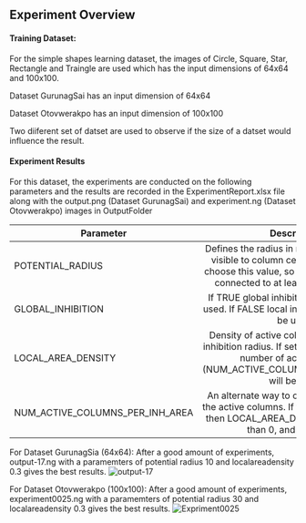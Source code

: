 ## Experiment Overview

#### Training Dataset:

For the simple shapes learning dataset, the images of Circle, Square, Star, Rectangle and Traingle are used which has the input dimensions of 64x64 and 100x100.

Dataset GurunagSai has an input dimension of 64x64

Dataset Otovwerakpo has an input dimension of 100x100

Two diiferent set of datset are used to observe if the size of a datset would influence the result.

#### Experiment Results

For this dataset, the experiments are conducted on the following parameters and the results are recorded in the ExperimentReport.xlsx file along with the output.png (Dataset GurunagSai) and experiment.ng (Dataset Otovwerakpo) images in OutputFolder

| Parameter       | Description         |
| ------------- |:-------------:|
| POTENTIAL_RADIUS      |Defines the radius in number of input cells visible to column cells. It is important to choose this value, so every input neuron is connected to at least a single column. |
| GLOBAL_INHIBITION      |If TRUE global inhibition algorithm will be used. If FALSE local inhibition algorithm will be used. |
| LOCAL_AREA_DENSITY      |Density of active columns inside of local inhibition radius. If set on value < 0, explicit number of active columns (NUM_ACTIVE_COLUMNS_PER_INH_AREA) will be used. |
| NUM_ACTIVE_COLUMNS_PER_INH_AREA     |An alternate way to control the density of the active columns. If this value is specified then LOCAL_AREA_DENSITY must be less than 0, and vice versa. |

For Dataset GurunagSia (64x64): After a good amount of experiments, output-17.ng with a paramemters of potential radius 10 and localareadensity 0.3 gives the best results.
![output-17](https://user-images.githubusercontent.com/75277351/160253818-3f9d41ce-6fb8-4cee-affd-be09afdf5b04.png)


For Dataset Otovwerakpo (100x100): After a good amount of experiments, experiment0025.ng with a paramemters of potential radius 30 and localareadensity 0.3 gives the best results.
![Expriment0025](https://user-images.githubusercontent.com/75277351/160253868-6844eac9-7d4f-429e-8dfd-6be8d5eb566b.JPG)

